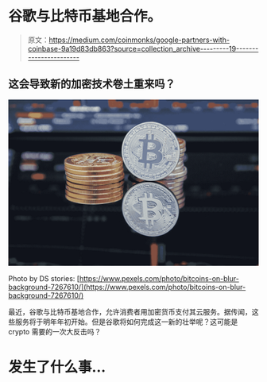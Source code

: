 # 谷歌与比特币基地合作。

> 原文：<https://medium.com/coinmonks/google-partners-with-coinbase-9a19d83db863?source=collection_archive---------19----------------------->

## 这会导致新的加密技术卷土重来吗？

![](img/426b7ebacbe6a2941ef05924d4061d45.png)

Photo by DS stories: [https://www.pexels.com/photo/bitcoins-on-blur-background-7267610/](https://www.pexels.com/photo/bitcoins-on-blur-background-7267610/)

最近，谷歌与比特币基地合作，允许消费者用加密货币支付其云服务。据传闻，这些服务将于明年年初开始。但是谷歌将如何完成这一新的壮举呢？这可能是 crypto 需要的一次大反击吗？

# 发生了什么事…